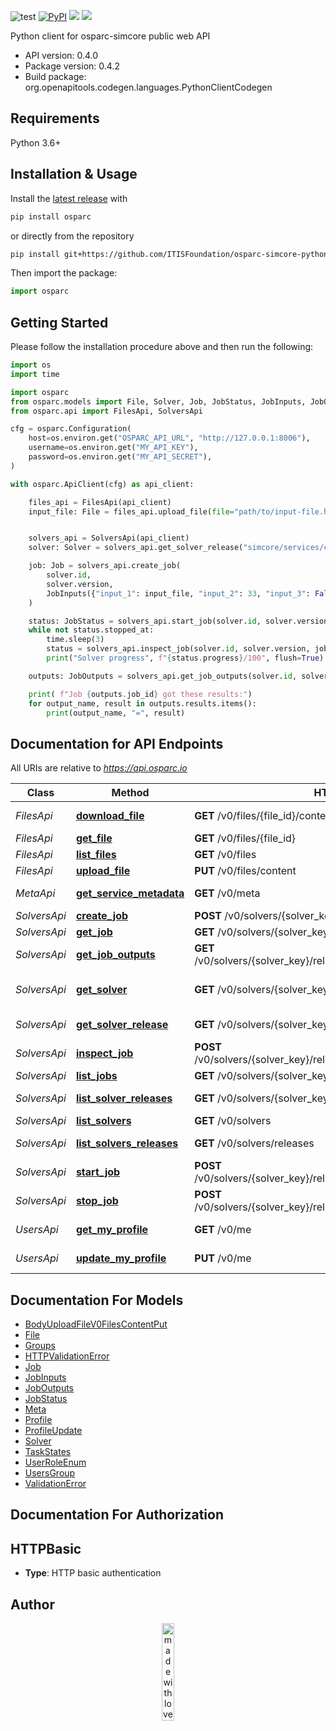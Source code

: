 
![test](https://github.com/ITISFoundation/osparc-simcore-python-client/workflows/test/badge.svg)
[![PyPI](https://img.shields.io/pypi/v/osparc)](https://pypi.org/project/osparc/)
[![](https://img.shields.io/pypi/status/osparc)](https://pypi.org/project/osparc/)
[![](https://img.shields.io/pypi/l/osparc)](https://pypi.org/project/osparc/)


Python client for osparc-simcore public web API

- API version: 0.4.0
- Package version: 0.4.2
- Build package: org.openapitools.codegen.languages.PythonClientCodegen

## Requirements

Python 3.6+

## Installation & Usage

Install the [latest release](https://github.com/ITISFoundation/osparc-simcore-python-client/releases) with

```sh
pip install osparc
```
or directly from the repository
```sh
pip install git+https://github.com/ITISFoundation/osparc-simcore-python-client.git
```

Then import the package:

```python
import osparc
```

## Getting Started

Please follow the installation procedure above and then run the following:

```python
import os
import time

import osparc
from osparc.models import File, Solver, Job, JobStatus, JobInputs, JobOutputs
from osparc.api import FilesApi, SolversApi

cfg = osparc.Configuration(
    host=os.environ.get("OSPARC_API_URL", "http://127.0.0.1:8006"),
    username=os.environ.get("MY_API_KEY"),
    password=os.environ.get("MY_API_SECRET"),
)

with osparc.ApiClient(cfg) as api_client:

    files_api = FilesApi(api_client)
    input_file: File = files_api.upload_file(file="path/to/input-file.h5")


    solvers_api = SolversApi(api_client)
    solver: Solver = solvers_api.get_solver_release("simcore/services/comp/isolve", "1.2.3")

    job: Job = solvers_api.create_job(
        solver.id,
        solver.version,
        JobInputs({"input_1": input_file, "input_2": 33, "input_3": False}),
    )

    status: JobStatus = solvers_api.start_job(solver.id, solver.version, job.id)
    while not status.stopped_at:
        time.sleep(3)
        status = solvers_api.inspect_job(solver.id, solver.version, job.id)
        print("Solver progress", f"{status.progress}/100", flush=True)

    outputs: JobOutputs = solvers_api.get_job_outputs(solver.id, solver.version, job.id)

    print( f"Job {outputs.job_id} got these results:")
    for output_name, result in outputs.results.items():
        print(output_name, "=", result)

```


## Documentation for API Endpoints

All URIs are relative to *https://api.osparc.io*

Class        | Method                                                                | HTTP request                                                               | Description
-------------|-----------------------------------------------------------------------|----------------------------------------------------------------------------|-------------------------------
*FilesApi*   | [**download_file**](docs/md/FilesApi.md#download_file)                   | **GET** /v0/files/{file_id}/content                                        | Download File
*FilesApi*   | [**get_file**](docs/md/FilesApi.md#get_file)                             | **GET** /v0/files/{file_id}                                                | Get File
*FilesApi*   | [**list_files**](docs/md/FilesApi.md#list_files)                         | **GET** /v0/files                                                          | List Files
*FilesApi*   | [**upload_file**](docs/md/FilesApi.md#upload_file)                       | **PUT** /v0/files/content                                                  | Upload File
*MetaApi*    | [**get_service_metadata**](docs/md/MetaApi.md#get_service_metadata)      | **GET** /v0/meta                                                           | Get Service Metadata
*SolversApi* | [**create_job**](docs/md/SolversApi.md#create_job)                       | **POST** /v0/solvers/{solver_key}/releases/{version}/jobs                  | Create Job
*SolversApi* | [**get_job**](docs/md/SolversApi.md#get_job)                             | **GET** /v0/solvers/{solver_key}/releases/{version}/jobs/{job_id}          | Get Job
*SolversApi* | [**get_job_outputs**](docs/md/SolversApi.md#get_job_outputs)             | **GET** /v0/solvers/{solver_key}/releases/{version}/jobs/{job_id}/outputs  | Get Job Outputs
*SolversApi* | [**get_solver**](docs/md/SolversApi.md#get_solver)                       | **GET** /v0/solvers/{solver_key}/latest                                    | Get Latest Release of a Solver
*SolversApi* | [**get_solver_release**](docs/md/SolversApi.md#get_solver_release)       | **GET** /v0/solvers/{solver_key}/releases/{version}                        | Get Solver Release
*SolversApi* | [**inspect_job**](docs/md/SolversApi.md#inspect_job)                     | **POST** /v0/solvers/{solver_key}/releases/{version}/jobs/{job_id}:inspect | Inspect Job
*SolversApi* | [**list_jobs**](docs/md/SolversApi.md#list_jobs)                         | **GET** /v0/solvers/{solver_key}/releases/{version}/jobs                   | List Jobs
*SolversApi* | [**list_solver_releases**](docs/md/SolversApi.md#list_solver_releases)   | **GET** /v0/solvers/{solver_key}/releases                                  | List Solver Releases
*SolversApi* | [**list_solvers**](docs/md/SolversApi.md#list_solvers)                   | **GET** /v0/solvers                                                        | List Solvers
*SolversApi* | [**list_solvers_releases**](docs/md/SolversApi.md#list_solvers_releases) | **GET** /v0/solvers/releases                                               | Lists All Releases
*SolversApi* | [**start_job**](docs/md/SolversApi.md#start_job)                         | **POST** /v0/solvers/{solver_key}/releases/{version}/jobs/{job_id}:start   | Start Job
*SolversApi* | [**stop_job**](docs/md/SolversApi.md#stop_job)                           | **POST** /v0/solvers/{solver_key}/releases/{version}/jobs/{job_id}:stop    | Stop Job
*UsersApi*   | [**get_my_profile**](docs/md/UsersApi.md#get_my_profile)                 | **GET** /v0/me                                                             | Get My Profile
*UsersApi*   | [**update_my_profile**](docs/md/UsersApi.md#update_my_profile)           | **PUT** /v0/me                                                             | Update My Profile


## Documentation For Models

 - [BodyUploadFileV0FilesContentPut](docs/md/BodyUploadFileV0FilesContentPut.md)
 - [File](docs/md/File.md)
 - [Groups](docs/md/Groups.md)
 - [HTTPValidationError](docs/md/HTTPValidationError.md)
 - [Job](docs/Job.md)
 - [JobInputs](docs/JobInputs.md)
 - [JobOutputs](docs/JobOutputs.md)
 - [JobStatus](docs/JobStatus.md)
 - [Meta](docs/Meta.md)
 - [Profile](docs/Profile.md)
 - [ProfileUpdate](docs/ProfileUpdate.md)
 - [Solver](docs/Solver.md)
 - [TaskStates](docs/TaskStates.md)
 - [UserRoleEnum](docs/UserRoleEnum.md)
 - [UsersGroup](docs/UsersGroup.md)
 - [ValidationError](docs/ValidationError.md)


## Documentation For Authorization


## HTTPBasic

- **Type**: HTTP basic authentication


## Author

<p align="center">
<image src="_media/mwl.png" alt="made with love at z43" width="20%" />
</p>
